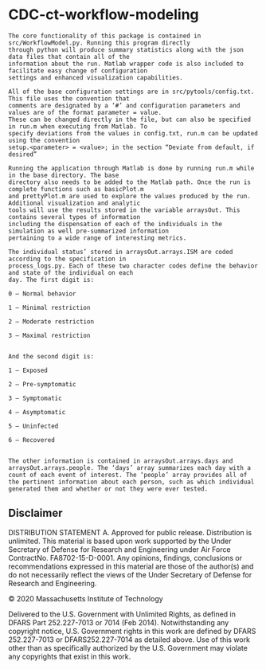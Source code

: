 # CDC-ct-workflow-modeling

~~~~
The core functionality of this package is contained in src/WorkflowModel.py. Running this program directly
through python will produce summary statistics along with the json data files that contain all of the
information about the run. Matlab wrapper code is also included to facilitate easy change of configuration
settings and enhanced visualization capabilities.

All of the base configuration settings are in src/pytools/config.txt. This file uses the convention that
comments are designated by a ‘#’ and configuration parameters and values are of the format parameter = value.
These can be changed directly in the file, but can also be specified in run.m when executing from Matlab. To
specify deviations from the values in config.txt, run.m can be updated using the convention
setup.<parameter> = <value>; in the section “Deviate from default, if desired”
  
Running the application through Matlab is done by running run.m while in the base directory. The base
directory also needs to be added to the Matlab path. Once the run is complete functions such as basicPlot.m
and prettyPlot.m are used to explore the values produced by the run. Additional visualization and analytic
tools will use the results stored in the variable arraysOut. This contains several types of information
including the dispensation of each of the individuals in the simulation as well pre-summarized information
pertaining to a wide range of interesting metrics.

The individual status’ stored in arraysOut.arrays.ISM are coded according to the specification in
process_logs.py. Each of these two character codes define the behavior and state of the individual on each
day. The first digit is:

0 – Normal behavior

1 – Minimal restriction

2 – Moderate restriction

3 – Maximal restriction


And the second digit is:

1 – Exposed

2 – Pre-symptomatic

3 – Symptomatic

4 – Asymptomatic

5 – Uninfected

6 – Recovered


The other information is contained in arraysOut.arrays.days and arraysOut.arrays.people. The ‘days’ array summarizes each day with a count of each event of interest. The ‘people’ array provides all of the pertinent information about each person, such as which individual generated them and whether or not they were ever tested.
~~~~

## Disclaimer

DISTRIBUTION STATEMENT A. Approved for public release. Distribution is unlimited. This material is based
upon work supported by the Under Secretary of Defense for Research and Engineering under Air Force
ContractNo. FA8702-15-D-0001. Any opinions, findings, conclusions or recommendations expressed in this
material are those of the author(s) and do not necessarily reflect the views of the Under Secretary of
Defense for Research and Engineering.

© 2020 Massachusetts Institute of Technology

Delivered to the U.S. Government with Unlimited Rights, as defined in DFARS Part 252.227-7013 or 7014
(Feb 2014). Notwithstanding any copyright notice, U.S. Government rights in this work are defined by DFARS
252.227-7013 or DFARS252.227-7014 as detailed above. Use of this work other than as specifically
authorized by the U.S. Government may violate any copyrights that exist in this work.
